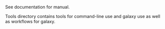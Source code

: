 See documentation for manual.

Tools directory contains tools for command-line use and galaxy use as well as workflows for galaxy.
